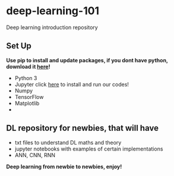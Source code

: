 # deep-learning-101
Deep learning introduction repository

## Set Up

**Use pip to install and update packages, if you dont have python, download it [here](https://pip.pypa.io/en/stable/installing/)!**

- Python 3
- Jupyter click [here](http://jupyter.org/install) to install and run our codes!
- Numpy
- TensorFlow
- Matplotlib
- 

## DL repository for newbies, that will have

- txt files to understand DL maths and theory
- jupyter notebooks with examples of certain implementations
- ANN, CNN, RNN



**Deep learning from newbie to newbies, enjoy!**


